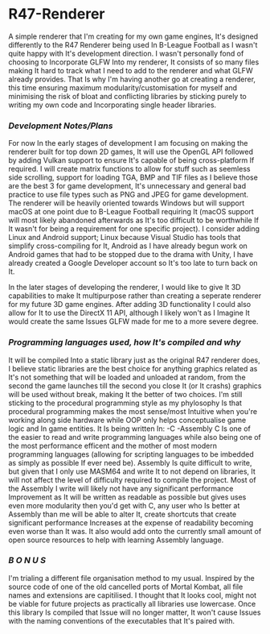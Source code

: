 # R47-Renderer
A simple renderer that I'm creating for my own game engines, It's designed differently to the R47 Renderer being used In B-League Football as I wasn't quite happy with It's development direction. I wasn't personally fond of
choosing to Incorporate GLFW Into my renderer, It consists of so many files making It hard to track what I need to add to the renderer and what GLFW already provides. That Is why I'm having another go at creating a renderer,
this time ensuring maximum modularity/customisation for myself and minimising the risk of bloat and conflicting libraries by sticking purely to writing my own code and Incorporating single header libraries.


### <i> Development Notes/Plans </i>

For now In the early stages of development I am focusing on making the renderer built for top down 2D games, It will use the OpenGL API followed by adding Vulkan support to ensure It's capable of being cross-platform If
required. I will create matrix functions to allow for stuff such as seemless side scrolling, support for loading TGA, BMP and TIF files as I believe those are the best 3 for game development, It's unnecessary and general
bad practice to use file types such as PNG and JPEG for game development. The renderer will be heavily oriented towards Windows but will support macOS at one point due to B-League Football requiring It (macOS support will
most likely abandoned afterwards as It's too difficult to be worthwhile If It wasn't for being a requirement for one specific project). I consider adding Linux and Android support; Linux because Visual Studio has tools
that simplify cross-compiling for It, Android as I have already begun work on Android games that had to be stopped due to the drama with Unity, I have already created a Google Developer account so It's too late to turn
back on It.

In the later stages of developing the renderer, I would like to give It 3D capabilities to make It multipurpose rather than creating a seperate renderer for my future 3D game engines. After adding 3D functionality I could
also allow for It to use the DirectX 11 API, although I likely won't as I Imagine It would create the same Issues GLFW made for me to a more severe degree.


### <i> Programming languages used, how It's compiled and why </i>

It will be compiled Into a static library just as the original R47 renderer does, I believe static libraries are the best choice for anything graphics related as It's not something that will be loaded and unloaded at
random, from the second the game launches till the second you close It (or It crashs) graphics will be used without break, making It the better of two choices. I'm still sticking to the procedural programming style as
my phylosophy Is that procedural programming makes the most sense/most Intuitive when you're working along side hardware while OOP only helps conceptualise game logic and In game entities. It Is being written In:
-C
-Assembly
C Is one of the easier to read and write programming languages while also being one of the most performance efficent and the mother of most modern programming languages (allowing for scripting languages to be imbedded
as simply as possible If ever need be). Assembly Is quite difficult to write, but given that I only use MASM64 and write It to not depend on libraries, It will not affect the level of difficulty required to compile the
project. Most of the Assembly I write will likely not have any significant performance Improvement as It will be written as readable as possible but gives uses even more modularity then you'd get with C, any user who Is
better at Assembly than me will be able to alter It, create shortcuts that create significant performance Increases at the expense of readability becoming even worse than It was. It also would add onto the currently small
amount of open source resources to help with learning Assembly language.


### <i> B O N U S </i>

I'm trialing a different file organisation method to my usual. Inspired by the source code of one of the old cancelled ports of Mortal Kombat, all file names and extensions
are capitilised. I thought that It looks cool, might not be viable for future projects as practically all libraries use lowercase. Once this library Is compiled that Issue
will no longer matter, It won't cause Issues with the naming conventions of the executables that It's paired with.
